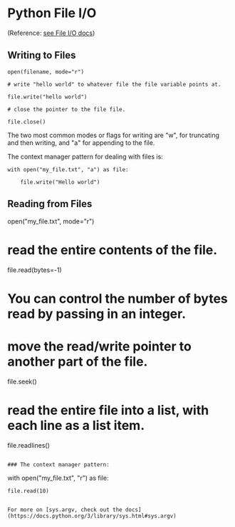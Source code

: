 # Python File I/O

(Reference: [see File I/O docs](https://docs.python.org/3/library/functions.html#open))

## Writing to Files

```
open(filename, mode="r")

# write "hello world" to whatever file the file variable points at.

file.write("hello world")

# close the pointer to the file file.

file.close()
```

The two most common modes or flags for writing are "w", for truncating and then writing, and "a" for appending to the file.

The context manager pattern for dealing with files is:

```
with open("my_file.txt", "a") as file:

    file.write("Hello world")
```

## Reading from Files

open("my_file.txt", mode="r")


# read the entire contents of the file.

file.read(bytes=-1)

# You can control the number of bytes read by passing in an integer.


# move the read/write pointer to another part of the file.

file.seek() 


# read the entire file into a list, with each line as a list item.

file.readlines() 
``` 

### The context manager pattern:

```
with open("my_file.txt", "r") as file:

    file.read(10)
```

For more on [sys.argv, check out the docs](https://docs.python.org/3/library/sys.html#sys.argv)

